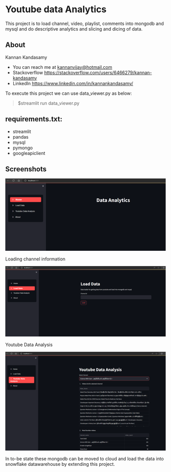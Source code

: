 # Youtube data Analytics

This project is to load channel, video, playlist, comments into mongodb and mysql and do descriptive analytics and slicing and dicing of data.

## About

Kannan Kandasamy

 - You can reach me at kannanvijay@hotmail.com
 - Stackoverflow https://stackoverflow.com/users/6466279/kannan-kandasamy
 - LinkedIn https://www.linkedin.com/in/kannankandasamy/

To execute this project we can use data_viewer.py as below:

>$streamlit run data_viewer.py

## requirements.txt:

 - streamlit
 - pandas
 - mysql
 - pymongo
 - googleapiclient

## Screenshots

<p align="center">
  <img src="images/01_home.png" width="1000" title="Home page">
</p>

Loading channel information

<p align="center">
  <img src="images/02_load_data.png" width="1000" title="Loading channel">
</p>

Youtube Data Analysis

<p align="center">
  <img src="images/03_youtube_data.png" width="1000" title="Descriptive analysis">
</p>

In to-be state these mongodb can be moved to cloud and load the data into snowflake datawarehouse by extending this project.